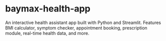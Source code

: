# baymax-health-app
An interactive health assistant app built with Python and Streamlit. Features BMI calculator, symptom checker, appointment booking, prescription module, real-time health data, and more.
